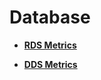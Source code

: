 # Database<a name="EN-US_TOPIC_0120444306"></a>

-   **[RDS Metrics](rds-metrics.md)**  

-   **[DDS Metrics](dds-metrics.md)**  


